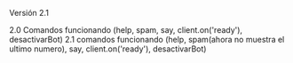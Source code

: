 Versión 2.1

2.0 Comandos funcionando (help, spam, say, client.on('ready'), desactivarBot)
2.1 comandos funcionando (help, spam(ahora no muestra el ultimo numero), say, client.on('ready'), desactivarBot)